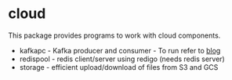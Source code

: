 # cloud

This package provides programs to work with cloud components.
* kafkapc - Kafka producer and consumer - To run refer to [blog](https://manoj-gupta.github.io/kafka/Kafka-Producer-Consumer-Golang/)
* redispool - redis client/server using redigo (needs redis server)
* storage - efficient upload/download of files from S3 and GCS

